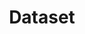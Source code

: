 ---
title: Dataset
description: Dataset search
permalink: /en/dataset/_key_
layout: dataset-key
lang-ref: dataset/key
---